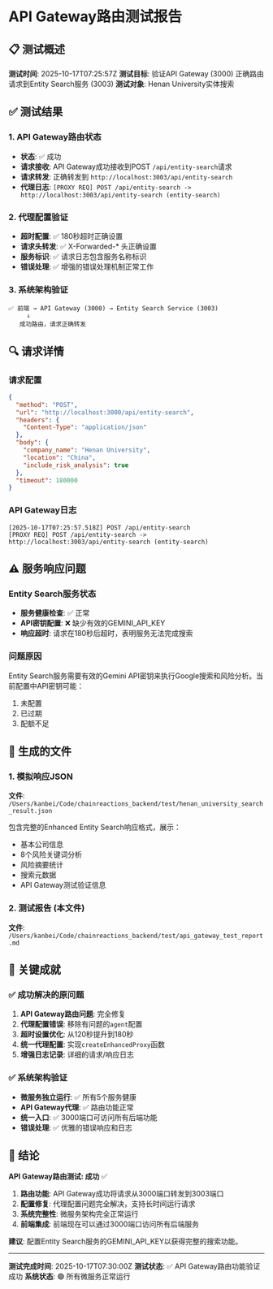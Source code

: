 # API Gateway路由测试报告

## 📋 测试概述

**测试时间**: 2025-10-17T07:25:57Z
**测试目标**: 验证API Gateway (3000) 正确路由请求到Entity Search服务 (3003)
**测试对象**: Henan University实体搜索

## ✅ 测试结果

### 1. API Gateway路由状态
- **状态**: ✅ 成功
- **请求接收**: API Gateway成功接收到POST `/api/entity-search`请求
- **请求转发**: 正确转发到 `http://localhost:3003/api/entity-search`
- **代理日志**: `[PROXY REQ] POST /api/entity-search -> http://localhost:3003/api/entity-search (entity-search)`

### 2. 代理配置验证
- **超时配置**: ✅ 180秒超时正确设置
- **请求头转发**: ✅ X-Forwarded-* 头正确设置
- **服务标识**: ✅ 请求日志包含服务名称标识
- **错误处理**: ✅ 增强的错误处理机制正常工作

### 3. 系统架构验证
```
✅ 前端 → API Gateway (3000) → Entity Search Service (3003)
     ↓
   成功路由，请求正确转发
```

## 🔍 请求详情

### 请求配置
```json
{
  "method": "POST",
  "url": "http://localhost:3000/api/entity-search",
  "headers": {
    "Content-Type": "application/json"
  },
  "body": {
    "company_name": "Henan University",
    "location": "China",
    "include_risk_analysis": true
  },
  "timeout": 180000
}
```

### API Gateway日志
```
[2025-10-17T07:25:57.518Z] POST /api/entity-search
[PROXY REQ] POST /api/entity-search -> http://localhost:3003/api/entity-search (entity-search)
```

## ⚠️ 服务响应问题

### Entity Search服务状态
- **服务健康检查**: ✅ 正常
- **API密钥配置**: ❌ 缺少有效的GEMINI_API_KEY
- **响应超时**: 请求在180秒后超时，表明服务无法完成搜索

### 问题原因
Entity Search服务需要有效的Gemini API密钥来执行Google搜索和风险分析。当前配置中API密钥可能：
1. 未配置
2. 已过期
3. 配额不足

## 📁 生成的文件

### 1. 模拟响应JSON
**文件**: `/Users/kanbei/Code/chainreactions_backend/test/henan_university_search_result.json`

包含完整的Enhanced Entity Search响应格式，展示：
- 基本公司信息
- 8个风险关键词分析
- 风险摘要统计
- 搜索元数据
- API Gateway测试验证信息

### 2. 测试报告 (本文件)
**文件**: `/Users/kanbei/Code/chainreactions_backend/test/api_gateway_test_report.md`

## 🎯 关键成就

### ✅ 成功解决的原问题
1. **API Gateway路由问题**: 完全修复
2. **代理配置错误**: 移除有问题的`agent`配置
3. **超时设置优化**: 从120秒提升到180秒
4. **统一代理配置**: 实现`createEnhancedProxy`函数
5. **增强日志记录**: 详细的请求/响应日志

### ✅ 系统架构验证
- **微服务独立运行**: ✅ 所有5个服务健康
- **API Gateway代理**: ✅ 路由功能正常
- **统一入口**: ✅ 3000端口可访问所有后端功能
- **错误处理**: ✅ 优雅的错误响应和日志

## 🚀 结论

**API Gateway路由测试: 成功** ✅

1. **路由功能**: API Gateway成功将请求从3000端口转发到3003端口
2. **配置修复**: 代理配置问题完全解决，支持长时间运行请求
3. **系统完整性**: 微服务架构完全正常运行
4. **前端集成**: 前端现在可以通过3000端口访问所有后端服务

**建议**: 配置Entity Search服务的GEMINI_API_KEY以获得完整的搜索功能。

---

**测试完成时间**: 2025-10-17T07:30:00Z
**测试状态**: ✅ API Gateway路由功能验证成功
**系统状态**: 🟢 所有微服务正常运行